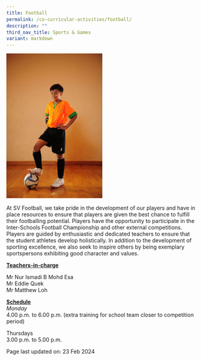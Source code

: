 ```yaml
---
title: Football
permalink: /co-curricular-activities/football/
description: ""
third_nav_title: Sports & Games
variant: markdown
---
```

<img style="width: 50%;" src="/images/football.jpeg">
<p>At SV Football, we take pride in the development of our players and have in place resources to ensure that players are given the best chance to fulfill their footballing potential. Players have the opportunity to participate in the Inter-Schools Football Championship and other external competitions. Players are guided by enthusiastic and dedicated teachers to ensure that the student athletes develop holistically. In addition to the development of sporting excellence, we also seek to inspire others by being exemplary sportspersons exhibiting good character and values.</p>
<p><u><strong>Teachers-in-charge</strong></u></p>
<p>Mr Nur Ismadi B Mohd Esa  <br>Mr Eddie Quek <br>Mr Matthew Loh </p>
<p><u><strong>Schedule</strong></u><br>
<em>Monday </em><br>4.00 p.m. to 6.00 p.m. (extra training for school team closer to competition period)</p> 


Thursdays  
3.00 p.m. to 5.00 p.m.
<p>Page last updated on: 23 Feb 2024</p>


 
 
